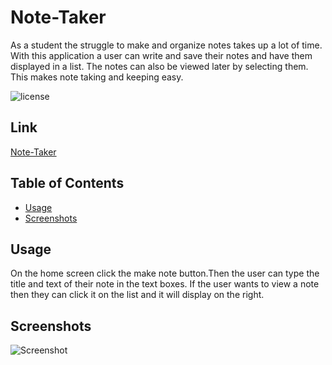 # Note-Taker
As a student the struggle to make and organize notes takes up a lot of time. With this application a user can write and save their notes and have them displayed in a list. The notes can also be viewed later by selecting them. This makes note taking and keeping easy.

![license](https://img.shields.io/badge/License-MIT-purple)

## Link
[Note-Taker]()

## Table of Contents

- [Usage](#usage)
- [Screenshots](#screenshots)

## Usage 

On the home screen click the make note button.Then the user can type the title and text of their note in the text boxes.
If the user wants to view a note then they can click it on the list and it will display on the right.


## Screenshots
![Screenshot]()